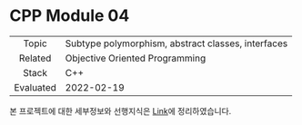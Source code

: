 # CPP Module 04

|           |                                                    |
| :-------: | -------------------------------------------------- |
|   Topic   | Subtype polymorphism, abstract classes, interfaces |
|  Related  | Objective Oriented Programming                     |
|   Stack   | C++                                                |
| Evaluated | 2022-02-19                                         |

본 프로젝트에 대한 세부정보와 선행지식은 [Link](https://24siefil.oopy.io/ebc25f63-8a12-428c-a32d-e8b0d8759654)에 정리하였습니다.
